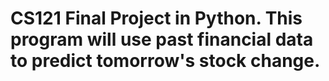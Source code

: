 # CS121 Final Project in Python. This program will use past financial data to predict tomorrow's stock change. 

